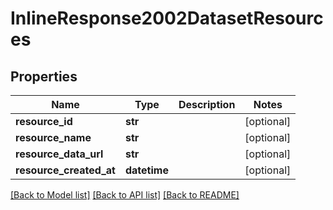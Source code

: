 # InlineResponse2002DatasetResources

## Properties
Name | Type | Description | Notes
------------ | ------------- | ------------- | -------------
**resource_id** | **str** |  | [optional] 
**resource_name** | **str** |  | [optional] 
**resource_data_url** | **str** |  | [optional] 
**resource_created_at** | **datetime** |  | [optional] 

[[Back to Model list]](../README.md#documentation-for-models) [[Back to API list]](../README.md#documentation-for-api-endpoints) [[Back to README]](../README.md)


